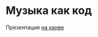 # Музыка как код

Презентация [на канве](https://www.canva.com/design/DAGivkl9kfk/ixdeJ50rWQDDaahzn1v5yw/edit?utm_content=DAGivkl9kfk&utm_campaign=designshare&utm_medium=link2&utm_source=sharebutton)
